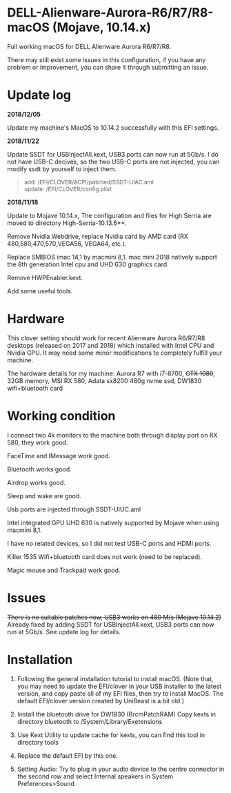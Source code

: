# DELL-Alienware-Aurora-R6/R7/R8-macOS (Mojave, 10.14.x)
Full working macOS for DELL Alienware Aurora R6/R7/R8. 

There may still exist some issues in this configuration, if you have any problem or improvement, you can share it through submitting an issue.

# Update log

**2018/12/05**

Update my machine's MacOS to 10.14.2 successfully with this EFI settings.

**2018/11/22**

Update SSDT for USBInjectAll.kext, USB3 ports can now run at 5Gb/s. I do not have USB-C decives, so the two USB-C ports are not injected, you can modify ssdt by yourself to inject them.
> <font size="2">add: /EFI/CLOVER/ACPI/patched/SSDT-UIAC.aml    
> update: /EFI/CLOVER/config.plist</font>

**2018/11/18**  

Update to Mojave 10.14.x, The configuration and files for High Serria are moved to directory High-Serria-10.13.6**. 

Remove Nvidia Webdrive, replace Nvidia card by AMD card (RX 480,580,470,570,VEGA56, VEGA64, etc.). 

Replace SMBIOS imac 14,1 by macmini 8,1. mac mini 2018 natively support the 8th generation Intel cpu and UHD 630 graphics card. 

Remove HWPEnabler.kext. 

Add some useful tools.  



# Hardware
This clover setting should work for recent Alienware Aurora R6/R7/R8 desktops  (released on 2017 and 2018) which installed with Intel CPU and Nvidia GPU. It may need some minor modifications to completely fulfill your machine.

The hardware details for my machine: Aurora R7 with i7-8700, ~~GTX 1080~~, 32GB memory, MSI RX 580, Adata sx8200 480g nvme ssd, DW1830 wifi+bluetooth card

# Working condition
I connect two 4k monitors to the machine both through display port on RX 580, they work good. 

FaceTime and IMessage work good.

Bluetooth works good.

Airdrop works good.

Sleep and wake are good.

Usb ports are injected through SSDT-UIUC.aml

Intel integrated GPU UHD 630 is natively supported by Mojave when using macmini 8,1. 

I have no related devices, so I did not test USB-C ports and HDMI ports. 

Killer 1535 Wifi+bluetooth card does not work (need to be replaced).

Magic mouse and Trackpad work good.

# Issues
~~There is no suitable patches now, USB3 works on 480 M/s (Mojave 10.14.2)~~
Already fixed by adding SSDT for USBInjectAll.kext, USB3 ports can now run at 5Gb/s. See update log for details.

# Installation

1. Following the general installation tutorial to install macOS. (Note that, you may need to update the EFI/clover in your USB installer to the latest version, and copy paste all of my EFI files, then try to install MacOS. The default EFI/clover version created by UniBeast is a bit old.)

2. Install the bluetooth drive for DW1830 (BrcmPatchRAM) 
    Copy kexts in directory bluetooth to /System/Library/Exetensions

3. Use Kext Utility to update cache for kexts, you can find this tool in directory tools

4. Replace the default EFI by this one.

5. Setting Audio: Try to plug in your audio device to the centre connector in the second row and select Internal speakers in System Preferences>Sound

    


